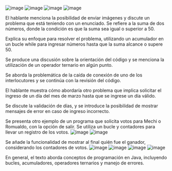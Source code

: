 ![image](https://github.com/rolando1803/Java1/assets/55965131/ed949cf7-8a9f-4f8d-9b7e-77d69aa1ac92)
![image](https://github.com/rolando1803/Java1/assets/55965131/a555a208-d59b-4ab7-8d9d-9bb800d14481)
![image](https://github.com/rolando1803/Java1/assets/55965131/bc9ec336-3e23-420d-8d37-2f6b77756dab)
![image](https://github.com/rolando1803/Java1/assets/55965131/9654b53d-0198-449f-89b9-306232f90b02)


El hablante menciona la posibilidad de enviar imágenes y discute un problema que está teniendo con un enunciado. Se refiere a la suma de dos números, donde la condición es que la suma sea igual o superior a 50.

Explica su enfoque para resolver el problema, utilizando un acumulador en un bucle while para ingresar números hasta que la suma alcance o supere 50.

Se produce una discusión sobre la orientación del código y se menciona la utilización de un operador ternario en algún punto.

Se aborda la problemática de la caída de conexión de uno de los interlocutores y se continúa con la revisión del código.

El hablante muestra cómo abordaría otro problema que implica solicitar el ingreso de un día del mes de marzo hasta que se ingrese un día válido.

Se discute la validación de días, y se introduce la posibilidad de mostrar mensajes de error en caso de ingreso incorrecto.

Se presenta otro ejemplo de un programa que solicita votos para Mechi o Romualdo, con la opción de salir. Se utiliza un bucle y contadores para llevar un registro de los votos.
![image](https://github.com/rolando1803/Java1/assets/55965131/3b507f88-9c93-4839-a376-4f236250e085)
![image](https://github.com/rolando1803/Java1/assets/55965131/2fd76a76-08f6-4fbc-a427-fa28734ca8cd)

Se añade la funcionalidad de mostrar al final quién fue el ganador, considerando los contadores de votos.
![image](https://github.com/rolando1803/Java1/assets/55965131/6f56e3a6-9755-4aa5-b9a9-3a5e99d97de0)
![image](https://github.com/rolando1803/Java1/assets/55965131/b17d6510-cf9e-4857-a74e-770a2e206d5a)
![image](https://github.com/rolando1803/Java1/assets/55965131/9bb729b8-76ad-42d4-a572-f463ce162fca)
![image](https://github.com/rolando1803/Java1/assets/55965131/3d2b53a3-3b9a-49b4-8445-e794181e7554)



En general, el texto aborda conceptos de programación en Java, incluyendo bucles, acumuladores, operadores ternarios y manejo de errores.






